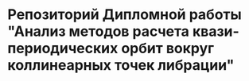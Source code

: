 # Репозиторий Дипломной работы "Анализ методов расчета квази-периодических орбит вокруг коллинеарных точек либрации"
